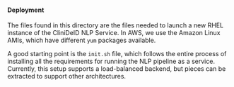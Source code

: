 #### Deployment
The files found in this directory are the files needed to launch
a new RHEL instance of the CliniDeID NLP Service. In AWS, we use
the Amazon Linux AMIs, which have different `yum` packages available.

A good starting point is the `init.sh` file, which follows the
entire process of installing all the requirements for running
the NLP pipeline as a service. Currently, this setup supports
a load-balanced backend, but pieces can be extracted to support
other architectures. 
